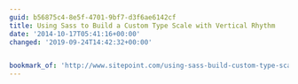 ```yaml
---
guid: b56875c4-8e5f-4701-9bf7-d3f6ae6142cf
title: Using Sass to Build a Custom Type Scale with Vertical Rhythm
date: '2014-10-17T05:41:16+00:00'
changed: '2019-09-24T14:42:32+00:00'


bookmark_of: 'http://www.sitepoint.com/using-sass-build-custom-type-scale-vertical-rhythm/'
---
```




